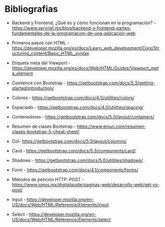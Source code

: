 # Bibliografias

- Backend y Frontend, ¿Qué es y cómo funcionan en la programación? - https://www.servnet.mx/blog/backend-y-frontend-partes-fundamentales-de-la-programacion-de-una-aplicacion-web

- Primeros pasos con HTML - https://developer.mozilla.org/es/docs/Learn_web_development/Core/Structuring_content/Basic_HTML_syntax

- Etiqueta meta del Viewport - https://developer.mozilla.org/es/docs/Web/HTML/Guides/Viewport_meta_element

- Comience con Bootstrap - https://getbootstrap.com/docs/5.3/getting-started/introduction/

- Colores - https://getbootstrap.com/docs/4.0/utilities/colors/

- Espaciado - https://getbootstrap.com/docs/4.0/utilities/spacing/

- Contenedores - https://getbootstrap.com/docs/5.0/layout/containers/

- Resumen de clases Bootstrap - https://www.eniun.com/resumen-clases-bootstrap-5-cheat-sheet/

- Col- https://getbootstrap.com/docs/5.0/layout/columns/

- Card - https://getbootstrap.com/docs/5.3/components/card/

- Shadows - https://getbootstrap.com/docs/5.0/utilities/shadows/

- Form - https://getbootstrap.com/docs/4.1/components/forms/

- Métodos de petición HTTP: POST - https://www.ionos.mx/digitalguide/paginas-web/desarrollo-web/get-vs-post/

- Input - https://developer.mozilla.org/en-US/docs/Web/HTML/Reference/Elements/input

- Select - https://developer.mozilla.org/en-US/docs/Web/HTML/Reference/Elements/select



